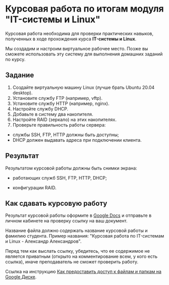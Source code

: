 # Курсовая работа по итогам модуля "IT-системы и Linux"

Курсовая работа необходима для проверки практических навыков, полученных в ходе прохождения курса **IT-системы и Linux**.

Мы создадим и настроим виртуальное рабочее место. Позже вы сможете использовать эту систему для выполнения домашних заданий по курсу.

## Задание

1. Создайте виртуальную машину Linux (лучше брать Ubuntu 20.04 desktop).
2. Установите службу FTP (например, vftp).
3. Установите службу HTTP (например, nginx).
4. Настройте службу DHCP.
5. Добавьте в систему два накопителя.
6. Настройте RAID (зеркало) на этих накопителях.
7. Проверьте правильность работы сервера:

- службы SSH, FTP, HTTP должны быть доступны;
- DHCP должен выдавать адреса при подключении клиента.


## Результат

Результатом курсовой работы должны быть снимки экрана:

- работающих служб SSH, FTP, HTTP, DHCP;

- конфигурации RAID.


## Как сдавать курсовую работу

Результат курсовой работы оформите в [Google Docs](https://docs.google.com/document/u/0/?tgif=d) и отправьте в личном кабинете на проверку ссылку на ваш документ.

Название файла должно содержать название курсовой работы и фамилию студента. Пример названия: "Курсовая работа по IT-системам и Linux - Александр Александров".

Перед тем как выслать ссылку, убедитесь, что ее содержимое не является приватным (открыто на комментирование всем, у кого есть ссылка), иначе преподаватель не сможет проверить работу. 

Ссылка на инструкцию [Как предоставить доступ к файлам и папкам на Google Диске](https://support.google.com/docs/answer/2494822?hl=ru&co=GENIE.Platform%3DDesktop).

  
